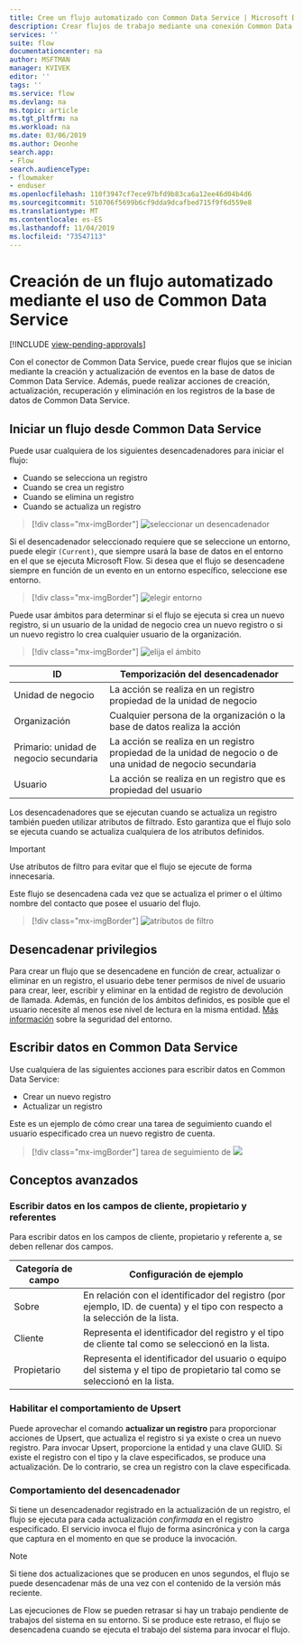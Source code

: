 ```yaml
---
title: Cree un flujo automatizado con Common Data Service | Microsoft Docs
description: Crear flujos de trabajo mediante una conexión Common Data Service y Microsoft Flow
services: ''
suite: flow
documentationcenter: na
author: MSFTMAN
manager: KVIVEK
editor: ''
tags: ''
ms.service: flow
ms.devlang: na
ms.topic: article
ms.tgt_pltfrm: na
ms.workload: na
ms.date: 03/06/2019
ms.author: Deonhe
search.app:
- Flow
search.audienceType:
- flowmaker
- enduser
ms.openlocfilehash: 110f3947cf7ece97bfd9b83ca6a12ee46d04b4d6
ms.sourcegitcommit: 510706f5699b6cf9dda9dcafbed715f9f6d559e8
ms.translationtype: MT
ms.contentlocale: es-ES
ms.lasthandoff: 11/04/2019
ms.locfileid: "73547113"
---
```

# <a name="create-an-automated-flow-by-using-common-data-service"></a>Creación de un flujo automatizado mediante el uso de Common Data Service
[!INCLUDE [view-pending-approvals](includes/cc-rebrand.md)]

Con el conector de Common Data Service, puede crear flujos que se inician mediante la creación y actualización de eventos en la base de datos de Common Data Service. Además, puede realizar acciones de creación, actualización, recuperación y eliminación en los registros de la base de datos de Common Data Service.

## <a name="initiate-a-flow-from-common-data-service"></a>Iniciar un flujo desde Common Data Service

Puede usar cualquiera de los siguientes desencadenadores para iniciar el flujo:

- Cuando se selecciona un registro
- Cuando se crea un registro
- Cuando se elimina un registro
- Cuando se actualiza un registro


> [!div class="mx-imgBorder"]
> ![seleccionar un desencadenador](./media/cds-connector/Triggers.png)

Si el desencadenador seleccionado requiere que se seleccione un entorno, puede elegir `(Current)`, que siempre usará la base de datos en el entorno en el que se ejecuta Microsoft Flow. Si desea que el flujo se desencadene siempre en función de un evento en un entorno específico, seleccione ese entorno.

> [!div class="mx-imgBorder"]
> ![elegir entorno](./media/cds-connector/Environments.png)

Puede usar ámbitos para determinar si el flujo se ejecuta si crea un nuevo registro, si un usuario de la unidad de negocio crea un nuevo registro o si un nuevo registro lo crea cualquier usuario de la organización.

> [!div class="mx-imgBorder"]
> ![elija el ámbito](./media/cds-connector/Scopes.png)

|ID|Temporización del desencadenador|
| --- | --- |
|Unidad de negocio|La acción se realiza en un registro propiedad de la unidad de negocio|
|Organización|Cualquier persona de la organización o la base de datos realiza la acción|
|Primario: unidad de negocio secundaria|La acción se realiza en un registro propiedad de la unidad de negocio o de una unidad de negocio secundaria|
|Usuario|La acción se realiza en un registro que es propiedad del usuario|

Los desencadenadores que se ejecutan cuando se actualiza un registro también pueden utilizar atributos de filtrado. Esto garantiza que el flujo solo se ejecuta cuando se actualiza cualquiera de los atributos definidos.

> [!IMPORTANT]
> Use atributos de filtro para evitar que el flujo se ejecute de forma innecesaria.

Este flujo se desencadena cada vez que se actualiza el primer o el último nombre del contacto que posee el usuario del flujo.

> [!div class="mx-imgBorder"]
> ![atributos de filtro](./media/cds-connector/FilterAttributes.png)

## <a name="trigger-privileges"></a>Desencadenar privilegios

Para crear un flujo que se desencadene en función de crear, actualizar o eliminar en un registro, el usuario debe tener permisos de nivel de usuario para crear, leer, escribir y eliminar en la entidad de registro de devolución de llamada. Además, en función de los ámbitos definidos, es posible que el usuario necesite al menos ese nivel de lectura en la misma entidad.  [Más información](https://docs.microsoft.com/power-platform/admin/database-security) sobre la seguridad del entorno.

## <a name="write-data-into-common-data-service"></a>Escribir datos en Common Data Service

Use cualquiera de las siguientes acciones para escribir datos en Common Data Service:

- Crear un nuevo registro
- Actualizar un registro

Este es un ejemplo de cómo crear una tarea de seguimiento cuando el usuario especificado crea un nuevo registro de cuenta.  

> [!div class="mx-imgBorder"]
> tarea de seguimiento de ![](./media/cds-connector/Regarding.png)

## <a name="advanced-concepts"></a>Conceptos avanzados

### <a name="write-data-into-customer-owner-and-regarding-fields"></a>Escribir datos en los campos de cliente, propietario y referentes

Para escribir datos en los campos de cliente, propietario y referente a, se deben rellenar dos campos.

| Categoría de campo | Configuración de ejemplo |
| --- | --- |
| Sobre | En relación con el identificador del registro (por ejemplo, ID. de cuenta) y el tipo con respecto a la selección de la lista. |
| Cliente | Representa el identificador del registro y el tipo de cliente tal como se seleccionó en la lista. |
| Propietario | Representa el identificador del usuario o equipo del sistema y el tipo de propietario tal como se seleccionó en la lista. |

### <a name="enable-upsert-behavior"></a>Habilitar el comportamiento de Upsert

Puede aprovechar el comando **actualizar un registro** para proporcionar acciones de Upsert, que actualiza el registro si ya existe o crea un nuevo registro. Para invocar Upsert, proporcione la entidad y una clave GUID. Si existe el registro con el tipo y la clave especificados, se produce una actualización. De lo contrario, se crea un registro con la clave especificada.

### <a name="trigger-behavior"></a>Comportamiento del desencadenador

Si tiene un desencadenador registrado en la actualización de un registro, el flujo se ejecuta para cada actualización *confirmada* en el registro especificado. El servicio invoca el flujo de forma asincrónica y con la carga que captura en el momento en que se produce la invocación.

> [!NOTE]
> Si tiene dos actualizaciones que se producen en unos segundos, el flujo se puede desencadenar más de una vez con el contenido de la versión más reciente.

Las ejecuciones de Flow se pueden retrasar si hay un trabajo pendiente de trabajos del sistema en su entorno.  Si se produce este retraso, el flujo se desencadena cuando se ejecuta el trabajo del sistema para invocar el flujo.
